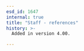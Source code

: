 ```yaml
---
esd_id: 1647
internal: true
title: "Staff - references"
history: >-
  Added in version 4.00.

---
```





